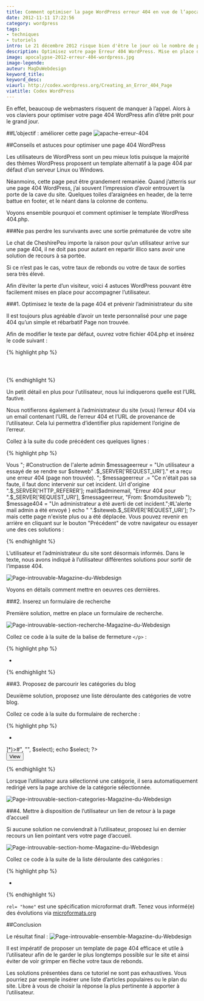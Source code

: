```yaml
---
title: Comment optimiser la page WordPress erreur 404 en vue de l’apocalypse
date: 2012-11-11 17:22:56
category: wordpress
tags: 
- techniques 
- tutoriels
intro: Le 21 décembre 2012 risque bien d'être le jour où le nombre de pages Erreur 404 soit le plus élevé de toute l'histoire de l'humanité.
description: Optimisez votre page Erreur 404 WordPress. Mise en place de solutions de sorties pour l'utilisateur et notification par email à l'admin.
image: apocalypse-2012-erreur-404-wordpress.jpg
image-legende:
auteur: MagDuWebdesign
keyword_title:
keyword_desc:
viaurl: http://codex.wordpress.org/Creating_an_Error_404_Page
viatitle: Codex WordPress
---
```


En effet, beaucoup de webmasters risquent de manquer à l’appel. Alors à vos claviers pour optimiser votre page 404 WordPress afin d’être prêt pour le grand jour.

##L’objectif : améliorer cette page
![apache-erreur-404](https://s3-eu-west-1.amazonaws.com/mdw-images/large/apache-erreur-404.gif)

##Conseils et astuces pour optimiser une page 404 WordPress

Les utilisateurs de WordPress sont un peu mieux lotis puisque la majorité des thèmes WordPress proposent un template alternatif à la page 404 par défaut d’un serveur Linux ou Windows.

Néanmoins, cette page peut être grandement remaniée. Quand j’atterris sur une page 404 WordPress, j’ai souvent l’impression d’avoir entrouvert la porte de la cave du site. Quelques toiles d’araignées en header, de la terre battue en footer, et le néant dans la colonne de contenu.

Voyons ensemble pourquoi et comment optimiser le template WordPress 404.php.

###Ne pas perdre les survivants avec une sortie prématurée de votre site

Le chat de CheshirePeu importe la raison pour qu’un utilisateur arrive sur une page 404, il ne doit pas pour autant en repartir illico sans avoir une solution de recours à sa portée.

Si ce n’est pas le cas, votre taux de rebonds ou votre de taux de sorties sera très élevé.

Afin d’éviter la perte d’un visiteur, voici 4 astuces WordPress pouvant être facilement mises en place pour accompagner l’utilisateur.

###1. Optimisez le texte de la page 404 et prévenir l’administrateur du site

Il est toujours plus agréable d’avoir un texte personnalisé pour une page 404 qu’un simple et rébarbatif Page non trouvée.

Afin de modifier le texte par défaut, ouvrez votre fichier 404.php et insérez le code suivant :

{% highlight php %}
<header>
	<hgroup>
	  <h1 class="entry-title"><?php _e( 'Oups ! Il semblerait que vous soyez perdu(e)', 'twentyeleven' ); ?></h1>
	  <h2 class="entry-title-no-result"><?php _e( '☠ Page non-trouvé ☠', 'twentyeleven' ); ?></h2>
	</hgroup>
</header>
{% endhighlight %}

Un petit détail en plus pour l’utilisateur, nous lui indiquerons quelle est l’URL fautive.

Nous notifierons également à l’administrateur du site (vous) l’erreur 404 via un email contenant l’URL de l’erreur 404 et l’URL de provenance de l’utilisateur. Cela lui permettra d’identifier plus rapidement l’origine de l’erreur.

Collez à la suite du code précédent ces quelques lignes :

{% highlight php %}
<article id="post-0" class="post error404 hentry not-found">
  <div class="entry-content">
    <p>Vous
    <?php
    $adminemail = get_option('admin_email'); #Adresse email de l'administrateur WordPress
    $siteweb = get_bloginfo('url'); #URL du site Web
    $nomdusiteweb = get_bloginfo('name'); #Nom du site Web
    if (!isset($_SERVER['HTTP_REFERER'])) {
    #Mesage à l'utilisateur
    echo "avez essayé de vous rendre sur "; #construction du message
    $message404 = "Tout n'est pas perdu!";
    } elseif (isset($_SERVER['HTTP_REFERER'])) {
    #Proposition de solutions à l'utilisateur et envoi d'une alerte mail à l'administrateur
    echo "avez cliqué sur le lien <code>";
    #Construction de l'alerte admin
    $messageerreur = "Un utilisateur a essayé de se rendre sur $siteweb"
    .$_SERVER['REQUEST_URI']." et a reçu une erreur 404 (page non trouvée). ";
    $messageerreur .= "Ce n'était pas sa faute, il faut donc intervenir sur cet incident.
    Url d'origine ".$_SERVER['HTTP_REFERER'];
    mail($adminemail, "Erreur 404 pour ".$_SERVER['REQUEST_URI'],
    $messageerreur, "From: $nomdusiteweb <noreply@$siteweb>");
    $message404 = "Un administrateur a été averti de cet incident.";#L'alerte mail admin a été envoyé
    }
    echo " ".$siteweb.$_SERVER['REQUEST_URI']; ?></code>
    mais cette page n'existe plus ou a été déplacée. <?php echo $message404; ?> Vous pouvez revenir en arrière en cliquant sur le bouton "Précédent" de votre navigateur ou essayer une des ces solutions :
    </p>
  </div>
</article>
{% endhighlight %}

L’utilisateur et l’administrateur du site sont désormais informés. Dans le texte, nous avons indiqué à l’utilisateur différentes solutions pour sortir de l’impasse 404.

![Page-introuvable-Magazine-du-Webdesign](https://s3-eu-west-1.amazonaws.com/mdw-images/large/Page-introuvable-Magazine-du-Webdesign.jpg)

Voyons en détails comment mettre en oeuvres ces dernières.

###2. Inserez un formulaire de recherche

Première solution, mettre en place un formulaire de recherche.

![Page-introuvable-section-recherche-Magazine-du-Webdesign](https://s3-eu-west-1.amazonaws.com/mdw-images/large/Page-introuvable-section-recherche-Magazine-du-Webdesign.jpg)

Collez ce code à la suite de la balise de fermeture `</p>` :

{% highlight php %}
<ul>
  <li><?php _e( 'Effectuer une recherche :', 'twentyeleven' ); ?></li>
</ul>
<p><?php get_search_form(); ?></p>
{% endhighlight %}

###3. Proposez de parcourir les catégories du blog

Deuxième solution, proposez une liste déroulante des catégories de votre blog.

Collez ce code à la suite du formulaire de recherche :

{% highlight php %}
<ul>
  <li><?php _e( 'Parcourir nos catégories :', 'twentyeleven' ); ?></li>
</ul>
<p>
  <form action="<?php bloginfo('url'); ?>/" method="get">
    <div>
      <?php
      $select = wp_dropdown_categories('show_option_none=Sélectionner une catégorie&show_count=1&orderby=name&echo=0');
      $select = preg_replace("#<select([^>]*)>#", "<select$1 onchange='return this.form.submit()'>", $select);
      echo $select;
      ?>
      <noscript><div><input type="submit" value="View" /></div></noscript>
    </div>
  </form><!-- listecategories -->
</p>
{% endhighlight %}

Lorsque l’utilisateur aura sélectionné une catégorie, il sera automatiquement redirigé vers la page archive de la catégorie sélectionnée.

![Page-introuvable-section-categories-Magazine-du-Webdesign](https://s3-eu-west-1.amazonaws.com/mdw-images/large/Page-introuvable-section-categories-Magazine-du-Webdesign.jpg)

###4. Mettre à disposition de l’utilisateur un lien de retour à la page d’accueil

Si aucune solution ne conviendrait à l’utilisateur, proposez lui en dernier recours un lien pointant vers votre page d’accueil.

![Page-introuvable-section-home-Magazine-du-Webdesign](https://s3-eu-west-1.amazonaws.com/mdw-images/large/Page-introuvable-section-home-Magazine-du-Webdesign.jpg)

Collez ce code à la suite de la liste déroulante des catégories :

{% highlight php %}
<ul>
  <li>
  	<a href="<?php echo esc_url( home_url( '/' ) ); ?>" title="Retourner à la page d'accueil" rel="home"><?php _e( 'Se rendre à la page d\'accueil', 'twentyeleven' ); ?></a>
  	</li>
</ul>
{% endhighlight %}

`rel= "home"` est une spécification microformat draft. Tenez vous informé(e) des évolutions via [microformats.org](http://microformats.org/wiki/rel-home-fr)

##Conclusion

Le résultat final :
![Page-introuvable-ensemble-Magazine-du-Webdesign](https://s3-eu-west-1.amazonaws.com/mdw-images/large/Page-introuvable-ensemble-Magazine-du-Webdesign.jpg)

Il est impératif de proposer un template de page 404 efficace et utile à l’utilisateur afin de le garder le plus longtemps possible sur le site et ainsi éviter de voir grimper en flèche votre taux de rebonds.

Les solutions présentées dans ce tutoriel ne sont pas exhaustives. Vous pourriez par exemple insérer une liste d’articles populaires ou le plan du site. Libre à vous de choisir la réponse la plus pertinente à apporter à l’utilisateur.